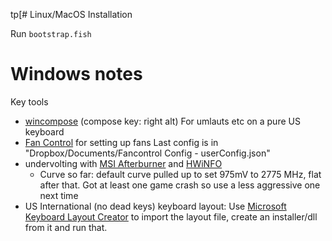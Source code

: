 tp[# Linux/MacOS Installation

Run `bootstrap.fish`

# Windows notes

Key tools

- [wincompose](https://github.com/samhocevar/wincompose) (compose key: right alt)
  For umlauts etc on a pure US keyboard
- [Fan Control](https://getfancontrol.com/) for setting up fans
  Last config is in "Dropbox/Documents/Fancontrol Config - userConfig.json"
- undervolting with [MSI Afterburner](https://www.msi.com/Landing/afterburner/graphics-cards) and [HWiNFO](https://www.hwinfo.com/)
  - Curve so far: default curve pulled up to set 975mV to 2775 MHz, flat after that. Got at least one game crash so use a less aggressive one next time
- US International (no dead keys) keyboard layout: Use [Microsoft Keyboard Layout Creator](https://www.microsoft.com/en-us/download/details.aspx?id=102134) to import the layout file, create an installer/dll from it and run that.
